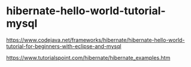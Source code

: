 # hibernate-hello-world-tutorial-mysql


https://www.codejava.net/frameworks/hibernate/hibernate-hello-world-tutorial-for-beginners-with-eclipse-and-mysql

https://www.tutorialspoint.com/hibernate/hibernate_examples.htm
